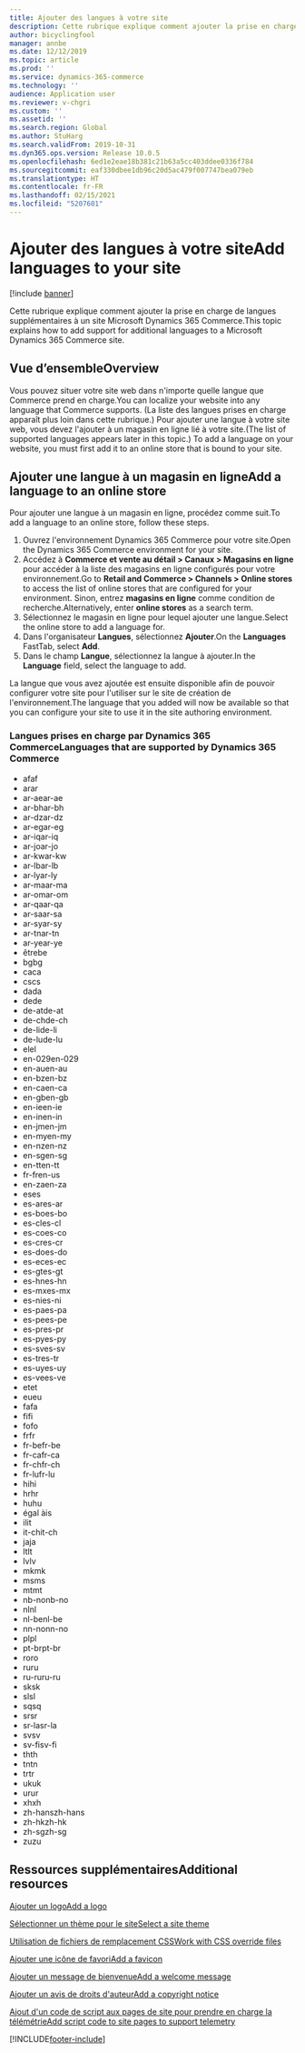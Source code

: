 ```yaml
---
title: Ajouter des langues à votre site
description: Cette rubrique explique comment ajouter la prise en charge de langues supplémentaires à un site Microsoft Dynamics 365 Commerce.
author: bicyclingfool
manager: annbe
ms.date: 12/12/2019
ms.topic: article
ms.prod: ''
ms.service: dynamics-365-commerce
ms.technology: ''
audience: Application user
ms.reviewer: v-chgri
ms.custom: ''
ms.assetid: ''
ms.search.region: Global
ms.author: StuHarg
ms.search.validFrom: 2019-10-31
ms.dyn365.ops.version: Release 10.0.5
ms.openlocfilehash: 6ed1e2eae18b381c21b63a5cc403ddee0336f784
ms.sourcegitcommit: eaf330dbee1db96c20d5ac479f007747bea079eb
ms.translationtype: HT
ms.contentlocale: fr-FR
ms.lasthandoff: 02/15/2021
ms.locfileid: "5207601"
---
```

# <a name="add-languages-to-your-site"></a><span data-ttu-id="cf6b4-103">Ajouter des langues à votre site</span><span class="sxs-lookup"><span data-stu-id="cf6b4-103">Add languages to your site</span></span>


[!include [banner](includes/banner.md)]

<span data-ttu-id="cf6b4-104">Cette rubrique explique comment ajouter la prise en charge de langues supplémentaires à un site Microsoft Dynamics 365 Commerce.</span><span class="sxs-lookup"><span data-stu-id="cf6b4-104">This topic explains how to add support for additional languages to a Microsoft Dynamics 365 Commerce site.</span></span>

## <a name="overview"></a><span data-ttu-id="cf6b4-105">Vue d’ensemble</span><span class="sxs-lookup"><span data-stu-id="cf6b4-105">Overview</span></span>

<span data-ttu-id="cf6b4-106">Vous pouvez situer votre site web dans n'importe quelle langue que Commerce prend en charge.</span><span class="sxs-lookup"><span data-stu-id="cf6b4-106">You can localize your website into any language that Commerce supports.</span></span> <span data-ttu-id="cf6b4-107">(La liste des langues prises en charge apparaît plus loin dans cette rubrique.) Pour ajouter une langue à votre site web, vous devez l'ajouter à un magasin en ligne lié à votre site.</span><span class="sxs-lookup"><span data-stu-id="cf6b4-107">(The list of supported languages appears later in this topic.) To add a language on your website, you must first add it to an online store that is bound to your site.</span></span>

## <a name="add-a-language-to-an-online-store"></a><span data-ttu-id="cf6b4-108">Ajouter une langue à un magasin en ligne</span><span class="sxs-lookup"><span data-stu-id="cf6b4-108">Add a language to an online store</span></span>

<span data-ttu-id="cf6b4-109">Pour ajouter une langue à un magasin en ligne, procédez comme suit.</span><span class="sxs-lookup"><span data-stu-id="cf6b4-109">To add a language to an online store, follow these steps.</span></span>

1. <span data-ttu-id="cf6b4-110">Ouvrez l'environnement Dynamics 365 Commerce pour votre site.</span><span class="sxs-lookup"><span data-stu-id="cf6b4-110">Open the Dynamics 365 Commerce environment for your site.</span></span>
1. <span data-ttu-id="cf6b4-111">Accédez à **Commerce et vente au détail \> Canaux \> Magasins en ligne** pour accéder à la liste des magasins en ligne configurés pour votre environnement.</span><span class="sxs-lookup"><span data-stu-id="cf6b4-111">Go to **Retail and Commerce \> Channels \> Online stores** to access the list of online stores that are configured for your environment.</span></span> <span data-ttu-id="cf6b4-112">Sinon, entrez **magasins en ligne** comme condition de recherche.</span><span class="sxs-lookup"><span data-stu-id="cf6b4-112">Alternatively, enter **online stores** as a search term.</span></span>
1. <span data-ttu-id="cf6b4-113">Sélectionnez le magasin en ligne pour lequel ajouter une langue.</span><span class="sxs-lookup"><span data-stu-id="cf6b4-113">Select the online store to add a language for.</span></span>
1. <span data-ttu-id="cf6b4-114">Dans l'organisateur **Langues**, sélectionnez **Ajouter**.</span><span class="sxs-lookup"><span data-stu-id="cf6b4-114">On the **Languages** FastTab, select **Add**.</span></span>
1. <span data-ttu-id="cf6b4-115">Dans le champ **Langue**, sélectionnez la langue à ajouter.</span><span class="sxs-lookup"><span data-stu-id="cf6b4-115">In the **Language** field, select the language to add.</span></span>

<span data-ttu-id="cf6b4-116">La langue que vous avez ajoutée est ensuite disponible afin de pouvoir configurer votre site pour l'utiliser sur le site de création de l'environnement.</span><span class="sxs-lookup"><span data-stu-id="cf6b4-116">The language that you added will now be available so that you can configure your site to use it in the site authoring environment.</span></span>

### <a name="languages-that-are-supported-by-dynamics-365-commerce"></a><span data-ttu-id="cf6b4-117">Langues prises en charge par Dynamics 365 Commerce</span><span class="sxs-lookup"><span data-stu-id="cf6b4-117">Languages that are supported by Dynamics 365 Commerce</span></span>

- <span data-ttu-id="cf6b4-118">af</span><span class="sxs-lookup"><span data-stu-id="cf6b4-118">af</span></span>
- <span data-ttu-id="cf6b4-119">ar</span><span class="sxs-lookup"><span data-stu-id="cf6b4-119">ar</span></span>
- <span data-ttu-id="cf6b4-120">ar-ae</span><span class="sxs-lookup"><span data-stu-id="cf6b4-120">ar-ae</span></span>
- <span data-ttu-id="cf6b4-121">ar-bh</span><span class="sxs-lookup"><span data-stu-id="cf6b4-121">ar-bh</span></span>
- <span data-ttu-id="cf6b4-122">ar-dz</span><span class="sxs-lookup"><span data-stu-id="cf6b4-122">ar-dz</span></span>
- <span data-ttu-id="cf6b4-123">ar-eg</span><span class="sxs-lookup"><span data-stu-id="cf6b4-123">ar-eg</span></span>
- <span data-ttu-id="cf6b4-124">ar-iq</span><span class="sxs-lookup"><span data-stu-id="cf6b4-124">ar-iq</span></span>
- <span data-ttu-id="cf6b4-125">ar-jo</span><span class="sxs-lookup"><span data-stu-id="cf6b4-125">ar-jo</span></span>
- <span data-ttu-id="cf6b4-126">ar-kw</span><span class="sxs-lookup"><span data-stu-id="cf6b4-126">ar-kw</span></span>
- <span data-ttu-id="cf6b4-127">ar-lb</span><span class="sxs-lookup"><span data-stu-id="cf6b4-127">ar-lb</span></span>
- <span data-ttu-id="cf6b4-128">ar-ly</span><span class="sxs-lookup"><span data-stu-id="cf6b4-128">ar-ly</span></span>
- <span data-ttu-id="cf6b4-129">ar-ma</span><span class="sxs-lookup"><span data-stu-id="cf6b4-129">ar-ma</span></span>
- <span data-ttu-id="cf6b4-130">ar-om</span><span class="sxs-lookup"><span data-stu-id="cf6b4-130">ar-om</span></span>
- <span data-ttu-id="cf6b4-131">ar-qa</span><span class="sxs-lookup"><span data-stu-id="cf6b4-131">ar-qa</span></span>
- <span data-ttu-id="cf6b4-132">ar-sa</span><span class="sxs-lookup"><span data-stu-id="cf6b4-132">ar-sa</span></span>
- <span data-ttu-id="cf6b4-133">ar-sy</span><span class="sxs-lookup"><span data-stu-id="cf6b4-133">ar-sy</span></span>
- <span data-ttu-id="cf6b4-134">ar-tn</span><span class="sxs-lookup"><span data-stu-id="cf6b4-134">ar-tn</span></span>
- <span data-ttu-id="cf6b4-135">ar-ye</span><span class="sxs-lookup"><span data-stu-id="cf6b4-135">ar-ye</span></span>
- <span data-ttu-id="cf6b4-136">être</span><span class="sxs-lookup"><span data-stu-id="cf6b4-136">be</span></span>
- <span data-ttu-id="cf6b4-137">bg</span><span class="sxs-lookup"><span data-stu-id="cf6b4-137">bg</span></span>
- <span data-ttu-id="cf6b4-138">ca</span><span class="sxs-lookup"><span data-stu-id="cf6b4-138">ca</span></span>
- <span data-ttu-id="cf6b4-139">cs</span><span class="sxs-lookup"><span data-stu-id="cf6b4-139">cs</span></span>
- <span data-ttu-id="cf6b4-140">da</span><span class="sxs-lookup"><span data-stu-id="cf6b4-140">da</span></span>
- <span data-ttu-id="cf6b4-141">de</span><span class="sxs-lookup"><span data-stu-id="cf6b4-141">de</span></span>
- <span data-ttu-id="cf6b4-142">de-at</span><span class="sxs-lookup"><span data-stu-id="cf6b4-142">de-at</span></span>
- <span data-ttu-id="cf6b4-143">de-ch</span><span class="sxs-lookup"><span data-stu-id="cf6b4-143">de-ch</span></span>
- <span data-ttu-id="cf6b4-144">de-li</span><span class="sxs-lookup"><span data-stu-id="cf6b4-144">de-li</span></span>
- <span data-ttu-id="cf6b4-145">de-lu</span><span class="sxs-lookup"><span data-stu-id="cf6b4-145">de-lu</span></span>
- <span data-ttu-id="cf6b4-146">el</span><span class="sxs-lookup"><span data-stu-id="cf6b4-146">el</span></span>
- <span data-ttu-id="cf6b4-147">en-029</span><span class="sxs-lookup"><span data-stu-id="cf6b4-147">en-029</span></span>
- <span data-ttu-id="cf6b4-148">en-au</span><span class="sxs-lookup"><span data-stu-id="cf6b4-148">en-au</span></span>
- <span data-ttu-id="cf6b4-149">en-bz</span><span class="sxs-lookup"><span data-stu-id="cf6b4-149">en-bz</span></span>
- <span data-ttu-id="cf6b4-150">en-ca</span><span class="sxs-lookup"><span data-stu-id="cf6b4-150">en-ca</span></span>
- <span data-ttu-id="cf6b4-151">en-gb</span><span class="sxs-lookup"><span data-stu-id="cf6b4-151">en-gb</span></span>
- <span data-ttu-id="cf6b4-152">en-ie</span><span class="sxs-lookup"><span data-stu-id="cf6b4-152">en-ie</span></span>
- <span data-ttu-id="cf6b4-153">en-in</span><span class="sxs-lookup"><span data-stu-id="cf6b4-153">en-in</span></span>
- <span data-ttu-id="cf6b4-154">en-jm</span><span class="sxs-lookup"><span data-stu-id="cf6b4-154">en-jm</span></span>
- <span data-ttu-id="cf6b4-155">en-my</span><span class="sxs-lookup"><span data-stu-id="cf6b4-155">en-my</span></span>
- <span data-ttu-id="cf6b4-156">en-nz</span><span class="sxs-lookup"><span data-stu-id="cf6b4-156">en-nz</span></span>
- <span data-ttu-id="cf6b4-157">en-sg</span><span class="sxs-lookup"><span data-stu-id="cf6b4-157">en-sg</span></span>
- <span data-ttu-id="cf6b4-158">en-tt</span><span class="sxs-lookup"><span data-stu-id="cf6b4-158">en-tt</span></span>
- <span data-ttu-id="cf6b4-159">fr-fr</span><span class="sxs-lookup"><span data-stu-id="cf6b4-159">en-us</span></span>
- <span data-ttu-id="cf6b4-160">en-za</span><span class="sxs-lookup"><span data-stu-id="cf6b4-160">en-za</span></span>
- <span data-ttu-id="cf6b4-161">es</span><span class="sxs-lookup"><span data-stu-id="cf6b4-161">es</span></span>
- <span data-ttu-id="cf6b4-162">es-ar</span><span class="sxs-lookup"><span data-stu-id="cf6b4-162">es-ar</span></span>
- <span data-ttu-id="cf6b4-163">es-bo</span><span class="sxs-lookup"><span data-stu-id="cf6b4-163">es-bo</span></span>
- <span data-ttu-id="cf6b4-164">es-cl</span><span class="sxs-lookup"><span data-stu-id="cf6b4-164">es-cl</span></span>
- <span data-ttu-id="cf6b4-165">es-co</span><span class="sxs-lookup"><span data-stu-id="cf6b4-165">es-co</span></span>
- <span data-ttu-id="cf6b4-166">es-cr</span><span class="sxs-lookup"><span data-stu-id="cf6b4-166">es-cr</span></span>
- <span data-ttu-id="cf6b4-167">es-do</span><span class="sxs-lookup"><span data-stu-id="cf6b4-167">es-do</span></span>
- <span data-ttu-id="cf6b4-168">es-ec</span><span class="sxs-lookup"><span data-stu-id="cf6b4-168">es-ec</span></span>
- <span data-ttu-id="cf6b4-169">es-gt</span><span class="sxs-lookup"><span data-stu-id="cf6b4-169">es-gt</span></span>
- <span data-ttu-id="cf6b4-170">es-hn</span><span class="sxs-lookup"><span data-stu-id="cf6b4-170">es-hn</span></span>
- <span data-ttu-id="cf6b4-171">es-mx</span><span class="sxs-lookup"><span data-stu-id="cf6b4-171">es-mx</span></span>
- <span data-ttu-id="cf6b4-172">es-ni</span><span class="sxs-lookup"><span data-stu-id="cf6b4-172">es-ni</span></span>
- <span data-ttu-id="cf6b4-173">es-pa</span><span class="sxs-lookup"><span data-stu-id="cf6b4-173">es-pa</span></span>
- <span data-ttu-id="cf6b4-174">es-pe</span><span class="sxs-lookup"><span data-stu-id="cf6b4-174">es-pe</span></span>
- <span data-ttu-id="cf6b4-175">es-pr</span><span class="sxs-lookup"><span data-stu-id="cf6b4-175">es-pr</span></span>
- <span data-ttu-id="cf6b4-176">es-py</span><span class="sxs-lookup"><span data-stu-id="cf6b4-176">es-py</span></span>
- <span data-ttu-id="cf6b4-177">es-sv</span><span class="sxs-lookup"><span data-stu-id="cf6b4-177">es-sv</span></span>
- <span data-ttu-id="cf6b4-178">es-tr</span><span class="sxs-lookup"><span data-stu-id="cf6b4-178">es-tr</span></span>
- <span data-ttu-id="cf6b4-179">es-uy</span><span class="sxs-lookup"><span data-stu-id="cf6b4-179">es-uy</span></span>
- <span data-ttu-id="cf6b4-180">es-ve</span><span class="sxs-lookup"><span data-stu-id="cf6b4-180">es-ve</span></span>
- <span data-ttu-id="cf6b4-181">et</span><span class="sxs-lookup"><span data-stu-id="cf6b4-181">et</span></span>
- <span data-ttu-id="cf6b4-182">eu</span><span class="sxs-lookup"><span data-stu-id="cf6b4-182">eu</span></span>
- <span data-ttu-id="cf6b4-183">fa</span><span class="sxs-lookup"><span data-stu-id="cf6b4-183">fa</span></span>
- <span data-ttu-id="cf6b4-184">fi</span><span class="sxs-lookup"><span data-stu-id="cf6b4-184">fi</span></span>
- <span data-ttu-id="cf6b4-185">fo</span><span class="sxs-lookup"><span data-stu-id="cf6b4-185">fo</span></span>
- <span data-ttu-id="cf6b4-186">fr</span><span class="sxs-lookup"><span data-stu-id="cf6b4-186">fr</span></span>
- <span data-ttu-id="cf6b4-187">fr-be</span><span class="sxs-lookup"><span data-stu-id="cf6b4-187">fr-be</span></span>
- <span data-ttu-id="cf6b4-188">fr-ca</span><span class="sxs-lookup"><span data-stu-id="cf6b4-188">fr-ca</span></span>
- <span data-ttu-id="cf6b4-189">fr-ch</span><span class="sxs-lookup"><span data-stu-id="cf6b4-189">fr-ch</span></span>
- <span data-ttu-id="cf6b4-190">fr-lu</span><span class="sxs-lookup"><span data-stu-id="cf6b4-190">fr-lu</span></span>
- <span data-ttu-id="cf6b4-191">hi</span><span class="sxs-lookup"><span data-stu-id="cf6b4-191">hi</span></span>
- <span data-ttu-id="cf6b4-192">hr</span><span class="sxs-lookup"><span data-stu-id="cf6b4-192">hr</span></span>
- <span data-ttu-id="cf6b4-193">hu</span><span class="sxs-lookup"><span data-stu-id="cf6b4-193">hu</span></span>
- <span data-ttu-id="cf6b4-194">égal à</span><span class="sxs-lookup"><span data-stu-id="cf6b4-194">is</span></span>
- <span data-ttu-id="cf6b4-195">il</span><span class="sxs-lookup"><span data-stu-id="cf6b4-195">it</span></span>
- <span data-ttu-id="cf6b4-196">it-ch</span><span class="sxs-lookup"><span data-stu-id="cf6b4-196">it-ch</span></span>
- <span data-ttu-id="cf6b4-197">ja</span><span class="sxs-lookup"><span data-stu-id="cf6b4-197">ja</span></span>
- <span data-ttu-id="cf6b4-198">lt</span><span class="sxs-lookup"><span data-stu-id="cf6b4-198">lt</span></span>
- <span data-ttu-id="cf6b4-199">lv</span><span class="sxs-lookup"><span data-stu-id="cf6b4-199">lv</span></span>
- <span data-ttu-id="cf6b4-200">mk</span><span class="sxs-lookup"><span data-stu-id="cf6b4-200">mk</span></span>
- <span data-ttu-id="cf6b4-201">ms</span><span class="sxs-lookup"><span data-stu-id="cf6b4-201">ms</span></span>
- <span data-ttu-id="cf6b4-202">mt</span><span class="sxs-lookup"><span data-stu-id="cf6b4-202">mt</span></span>
- <span data-ttu-id="cf6b4-203">nb-no</span><span class="sxs-lookup"><span data-stu-id="cf6b4-203">nb-no</span></span>
- <span data-ttu-id="cf6b4-204">nl</span><span class="sxs-lookup"><span data-stu-id="cf6b4-204">nl</span></span>
- <span data-ttu-id="cf6b4-205">nl-be</span><span class="sxs-lookup"><span data-stu-id="cf6b4-205">nl-be</span></span>
- <span data-ttu-id="cf6b4-206">nn-no</span><span class="sxs-lookup"><span data-stu-id="cf6b4-206">nn-no</span></span>
- <span data-ttu-id="cf6b4-207">pl</span><span class="sxs-lookup"><span data-stu-id="cf6b4-207">pl</span></span>
- <span data-ttu-id="cf6b4-208">pt-br</span><span class="sxs-lookup"><span data-stu-id="cf6b4-208">pt-br</span></span>
- <span data-ttu-id="cf6b4-209">ro</span><span class="sxs-lookup"><span data-stu-id="cf6b4-209">ro</span></span>
- <span data-ttu-id="cf6b4-210">ru</span><span class="sxs-lookup"><span data-stu-id="cf6b4-210">ru</span></span>
- <span data-ttu-id="cf6b4-211">ru-ru</span><span class="sxs-lookup"><span data-stu-id="cf6b4-211">ru-ru</span></span>
- <span data-ttu-id="cf6b4-212">sk</span><span class="sxs-lookup"><span data-stu-id="cf6b4-212">sk</span></span>
- <span data-ttu-id="cf6b4-213">sl</span><span class="sxs-lookup"><span data-stu-id="cf6b4-213">sl</span></span>
- <span data-ttu-id="cf6b4-214">sq</span><span class="sxs-lookup"><span data-stu-id="cf6b4-214">sq</span></span>
- <span data-ttu-id="cf6b4-215">sr</span><span class="sxs-lookup"><span data-stu-id="cf6b4-215">sr</span></span>
- <span data-ttu-id="cf6b4-216">sr-la</span><span class="sxs-lookup"><span data-stu-id="cf6b4-216">sr-la</span></span>
- <span data-ttu-id="cf6b4-217">sv</span><span class="sxs-lookup"><span data-stu-id="cf6b4-217">sv</span></span>
- <span data-ttu-id="cf6b4-218">sv-fi</span><span class="sxs-lookup"><span data-stu-id="cf6b4-218">sv-fi</span></span>
- <span data-ttu-id="cf6b4-219">th</span><span class="sxs-lookup"><span data-stu-id="cf6b4-219">th</span></span>
- <span data-ttu-id="cf6b4-220">tn</span><span class="sxs-lookup"><span data-stu-id="cf6b4-220">tn</span></span>
- <span data-ttu-id="cf6b4-221">tr</span><span class="sxs-lookup"><span data-stu-id="cf6b4-221">tr</span></span>
- <span data-ttu-id="cf6b4-222">uk</span><span class="sxs-lookup"><span data-stu-id="cf6b4-222">uk</span></span>
- <span data-ttu-id="cf6b4-223">ur</span><span class="sxs-lookup"><span data-stu-id="cf6b4-223">ur</span></span>
- <span data-ttu-id="cf6b4-224">xh</span><span class="sxs-lookup"><span data-stu-id="cf6b4-224">xh</span></span>
- <span data-ttu-id="cf6b4-225">zh-hans</span><span class="sxs-lookup"><span data-stu-id="cf6b4-225">zh-hans</span></span>
- <span data-ttu-id="cf6b4-226">zh-hk</span><span class="sxs-lookup"><span data-stu-id="cf6b4-226">zh-hk</span></span>
- <span data-ttu-id="cf6b4-227">zh-sg</span><span class="sxs-lookup"><span data-stu-id="cf6b4-227">zh-sg</span></span>
- <span data-ttu-id="cf6b4-228">zu</span><span class="sxs-lookup"><span data-stu-id="cf6b4-228">zu</span></span>

## <a name="additional-resources"></a><span data-ttu-id="cf6b4-229">Ressources supplémentaires</span><span class="sxs-lookup"><span data-stu-id="cf6b4-229">Additional resources</span></span>

[<span data-ttu-id="cf6b4-230">Ajouter un logo</span><span class="sxs-lookup"><span data-stu-id="cf6b4-230">Add a logo</span></span>](add-logo.md)

[<span data-ttu-id="cf6b4-231">Sélectionner un thème pour le site</span><span class="sxs-lookup"><span data-stu-id="cf6b4-231">Select a site theme</span></span>](select-site-theme.md)

[<span data-ttu-id="cf6b4-232">Utilisation de fichiers de remplacement CSS</span><span class="sxs-lookup"><span data-stu-id="cf6b4-232">Work with CSS override files</span></span>](css-override-files.md)

[<span data-ttu-id="cf6b4-233">Ajouter une icône de favori</span><span class="sxs-lookup"><span data-stu-id="cf6b4-233">Add a favicon</span></span>](add-favicon.md)

[<span data-ttu-id="cf6b4-234">Ajouter un message de bienvenue</span><span class="sxs-lookup"><span data-stu-id="cf6b4-234">Add a welcome message</span></span>](add-welcome-message.md)

[<span data-ttu-id="cf6b4-235">Ajouter un avis de droits d'auteur</span><span class="sxs-lookup"><span data-stu-id="cf6b4-235">Add a copyright notice</span></span>](add-copyright-notice.md)

[<span data-ttu-id="cf6b4-236">Ajout d'un code de script aux pages de site pour prendre en charge la télémétrie</span><span class="sxs-lookup"><span data-stu-id="cf6b4-236">Add script code to site pages to support telemetry</span></span>](add-telemetry.md)


[!INCLUDE[footer-include](../includes/footer-banner.md)]